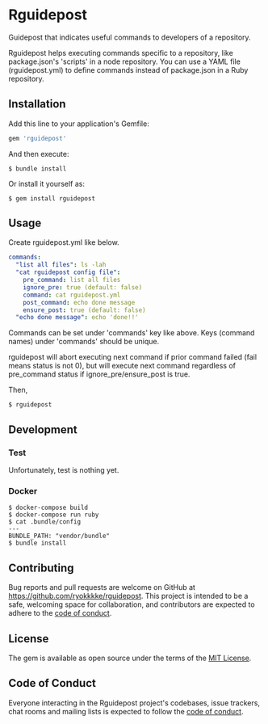 # Rguidepost

Guidepost that indicates useful commands to developers of a repository.

Rguidepost helps executing commands specific to a repository, like package.json's 'scripts' in a node repository.
You can use a YAML file (rguidepost.yml) to define commands instead of package.json in a Ruby repository.


## Installation

Add this line to your application's Gemfile:

```ruby
gem 'rguidepost'
```

And then execute:

    $ bundle install

Or install it yourself as:

    $ gem install rguidepost

## Usage

Create rguidepost.yml like below.

```rguidepost.yml
commands:
  "list all files": ls -lah
  "cat rguidepost config file":
    pre_command: list all files
    ignore_pre: true (default: false)
    command: cat rguidepost.yml
    post_command: echo done message
    ensure_post: true (default: false)
  "echo done message": echo 'done!!'
```

Commands can be set under 'commands' key like above.
Keys (command names) under 'commands' should be unique.

rguidepost will abort executing next command if prior command failed (fail means status is not 0), but will execute next command regardless of pre_command status if ignore_pre/ensure_post is true.

Then,

```
$ rguidepost
```

## Development

### Test

Unfortunately, test is nothing yet.

### Docker

```
$ docker-compose build
$ docker-compose run ruby
$ cat .bundle/config
---
BUNDLE_PATH: "vendor/bundle"
$ bundle install
```

## Contributing

Bug reports and pull requests are welcome on GitHub at https://github.com/ryokkkke/rguidepost. This project is intended to be a safe, welcoming space for collaboration, and contributors are expected to adhere to the [code of conduct](https://github.com/[USERNAME]/rguidepost/blob/master/CODE_OF_CONDUCT.md).


## License

The gem is available as open source under the terms of the [MIT License](https://opensource.org/licenses/MIT).

## Code of Conduct

Everyone interacting in the Rguidepost project's codebases, issue trackers, chat rooms and mailing lists is expected to follow the [code of conduct](https://github.com/[USERNAME]/rguidepost/blob/master/CODE_OF_CONDUCT.md).

